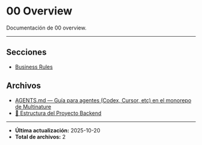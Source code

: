 # 00 Overview

Documentación de 00 overview.

---

## Secciones

- [Business Rules](./Business_Rules/00_README.md)

## Archivos

- [AGENTS.md — Guía para agentes (Codex, Cursor, etc) en el monorepo de Multinature](./AGENTS_GUIDE.md)
- [📁 Estructura del Proyecto Backend](./PROJECT_STRUCTURE.md)

---

- **Última actualización:** 2025-10-20  
- **Total de archivos:** 2
